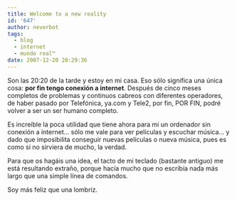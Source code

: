 ```yaml
---
title: Welcome to a new reality
id: '647'
author: neverbot
tags:
  - blog
  - internet
  - mundo real™
date: 2007-12-20 20:29:36
---
```


Son las 20:20 de la tarde y estoy en mi casa. Eso sólo significa una única cosa: **por fin tengo conexión a internet**. Después de cinco meses completos de problemas y continuos cabreos con diferentes operadores, de haber pasado por Telefónica, ya.com y Tele2, por fin, POR FIN, podré volver a ser un ser humano completo.

Es increíble la poca utilidad que tiene ahora para mí un ordenador sin conexión a internet... sólo me vale para ver películas y escuchar música... y dado que imposibilita conseguir nuevas películas o nueva música, pues es como si no sirviera de mucho, la verdad.

Para que os hagáis una idea, el tacto de mi teclado (bastante antiguo) me está resultando extraño, porque hacía mucho que no escribía nada más largo que una simple línea de comandos.

Soy más feliz que una lombriz.
